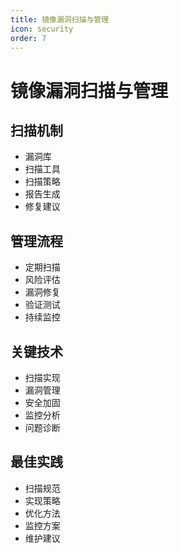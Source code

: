 ```yaml
---
title: 镜像漏洞扫描与管理
icon: security
order: 7
---
```


# 镜像漏洞扫描与管理

## 扫描机制
- 漏洞库
- 扫描工具
- 扫描策略
- 报告生成
- 修复建议

## 管理流程
- 定期扫描
- 风险评估
- 漏洞修复
- 验证测试
- 持续监控

## 关键技术
- 扫描实现
- 漏洞管理
- 安全加固
- 监控分析
- 问题诊断

## 最佳实践
- 扫描规范
- 实现策略
- 优化方法
- 监控方案
- 维护建议
